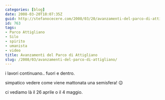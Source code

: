 ```yaml
---
categories: [blog]
date: 2008-03-20T18:07:35Z
guid: http://stefanocecere.com/2008/03/20/avanzamenti-del-parco-di-attigliano/
id: 763
tags:
- Parco Attigliano
- Silo
- spirito
- umanista
- video
title: Avanzamenti del Parco di Attigliano
slug: /2008/03/avanzamenti-del-parco-di-attigliano/
---
```


i lavori continuano.. fuori e dentro.
  
simpatico vedere come viene mattonata una semisfera! 😉

ci vediamo là il 26 aprile o il 4 maggio.